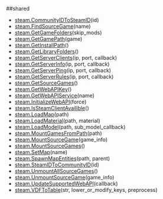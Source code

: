 
##shared

- [steam.CommunityIDToSteamID](nil)(id)
- [steam.FindSourceGame](nil)(name)
- [steam.GetGameFolders](nil)(skip_mods)
- [steam.GetGamePath](nil)(game)
- [steam.GetInstallPath](nil)()
- [steam.GetLibraryFolders](nil)()
- [steam.GetServerClients](nil)(ip, port, callback)
- [steam.GetServerInfo](nil)(ip, port, callback)
- [steam.GetServerPing](nil)(ip, port, callback)
- [steam.GetServerRules](nil)(ip, port, callback)
- [steam.GetSourceGames](nil)()
- [steam.GetWebAPIKey](nil)()
- [steam.GetWebAPIService](nil)(name)
- [steam.InitializeWebAPI](nil)(force)
- [steam.IsSteamClientAvailible](nil)()
- [steam.LoadMap](nil)(path)
- [steam.LoadMaterial](nil)(path, material)
- [steam.LoadModel](nil)(path, sub_model_callback)
- [steam.MountGamesFromPath](nil)(path)
- [steam.MountSourceGame](nil)(game_info)
- [steam.MountSourceGames](nil)()
- [steam.SetMap](nil)(name)
- [steam.SpawnMapEntities](nil)(path, parent)
- [steam.SteamIDToCommunityID](nil)(id)
- [steam.UnmountAllSourceGames](nil)()
- [steam.UnmountSourceGame](nil)(game_info)
- [steam.UpdateSupportedWebAPI](nil)(callback)
- [steam.VDFToTable](nil)(str, lower_or_modify_keys, preprocess)